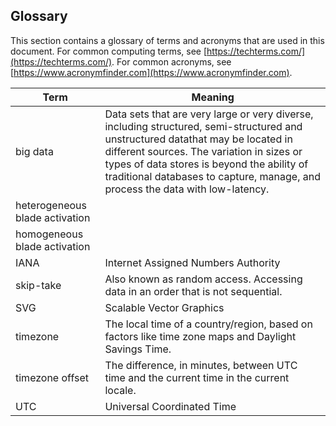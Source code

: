 
<a name="glossary"></a>
## Glossary

This section contains a glossary of terms and acronyms that are used in this document. For common computing terms, see [https://techterms.com/](https://techterms.com/). For common acronyms, see [https://www.acronymfinder.com](https://www.acronymfinder.com).

| Term             | Meaning |
| ---              | --- |
| big data | Data sets that are very large or very diverse,  including  structured, semi-structured and unstructured datathat may be located in  different sources. The variation in sizes or types of data stores is beyond the ability of traditional databases to capture, manage, and process the data with low-latency.  |
| heterogeneous blade activation | |
| homogeneous blade activation | |
| IANA | Internet Assigned Numbers Authority |
| skip-take | Also known as random access.  Accessing data in an order that is not sequential.  |
| SVG | Scalable Vector Graphics |
| timezone         | The local time of a country/region, based on factors like time zone maps and Daylight Savings Time. |
| timezone offset  | The difference, in minutes, between UTC time and the current time in the current locale.|
| UTC              | Universal Coordinated Time  |
